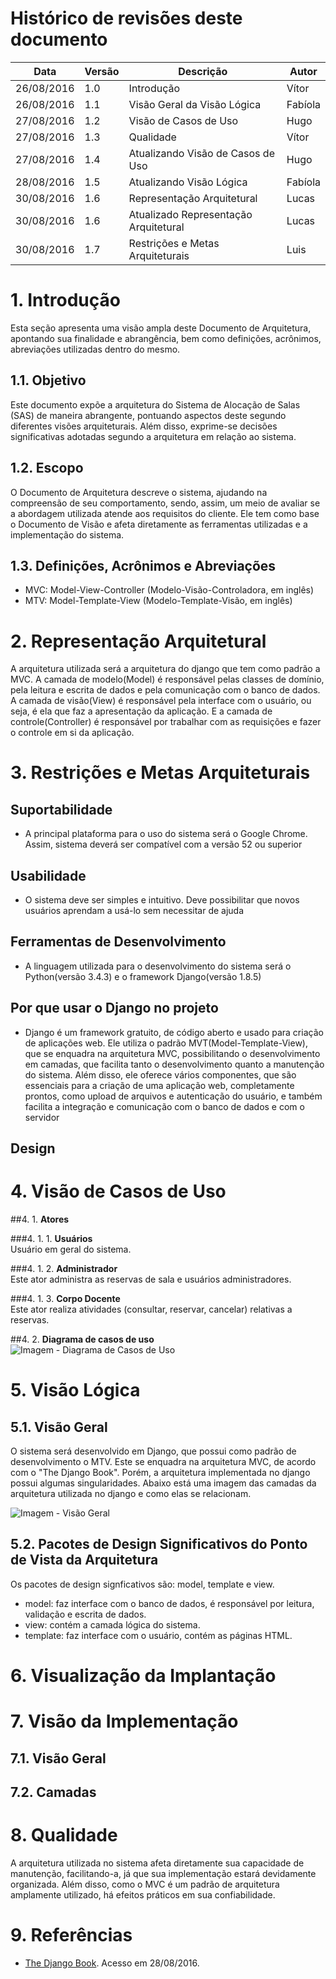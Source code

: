 # Histórico de revisões deste documento

|Data|Versão|Descrição|Autor|
|----|------|---------|-------|
|26/08/2016 |1.0 | Introdução |Vítor |
|26/08/2016 |1.1 | Visão Geral da Visão Lógica |Fabíola |
|27/08/2016 |1.2 | Visão de Casos de Uso |Hugo |
|27/08/2016 |1.3 | Qualidade |Vítor |
|27/08/2016 |1.4 | Atualizando Visão de Casos de Uso |Hugo |
|28/08/2016 |1.5 | Atualizando Visão Lógica|Fabíola |
|30/08/2016 |1.6 | Representação Arquitetural |Lucas |
|30/08/2016 |1.6 | Atualizado Representação Arquitetural |Lucas |
|30/08/2016 |1.7 | Restrições e Metas Arquiteturais |Luis |

# 1. Introdução

Esta seção apresenta uma visão ampla deste Documento de Arquitetura, apontando sua finalidade e abrangência, bem como definições, acrônimos, abreviações utilizadas dentro do mesmo.

## 1.1. Objetivo

Este documento expõe a arquitetura do Sistema de Alocação de Salas (SAS) de maneira abrangente, pontuando aspectos deste segundo diferentes visões arquiteturais. Além disso, exprime-se decisões significativas adotadas segundo a arquitetura em relação ao sistema.

## 1.2. Escopo

O Documento de Arquitetura descreve o sistema, ajudando na compreensão de seu comportamento, sendo, assim, um meio de avaliar se a abordagem utilizada atende aos requisitos do cliente. Ele tem como base o Documento de Visão e afeta diretamente as ferramentas utilizadas e a implementação do sistema.

## 1.3. Definições, Acrônimos e Abreviações

* MVC: Model-View-Controller (Modelo-Visão-Controladora, em inglês) 
* MTV: Model-Template-View (Modelo-Template-Visão, em inglês)


# 2. Representação Arquitetural

A arquitetura utilizada será a arquitetura do django que tem como padrão a MVC. A camada de modelo(Model) é responsável pelas classes de domínio, pela leitura e escrita de dados e pela comunicação com o banco de dados. A camada de visão(View) é responsável pela interface com o usuário, ou seja, é ela que faz a apresentação da aplicação. E a camada de controle(Controller) é responsável por trabalhar com as requisições e fazer o controle em si da aplicação.

# 3. Restrições e Metas Arquiteturais

## Suportabilidade
* A principal plataforma para o uso do sistema será o Google Chrome. Assim, sistema deverá ser compatível com a versão 52 ou superior

## Usabilidade
* O sistema deve ser simples e intuitivo. Deve possibilitar que novos usuários aprendam a usá-lo sem necessitar de ajuda

## Ferramentas de Desenvolvimento
* A linguagem utilizada para o desenvolvimento do sistema será o Python(versão 3.4.3) e o framework Django(versão 1.8.5)

## Por que usar o Django no projeto
* Django é um framework gratuito, de código aberto e usado para criação de aplicações web. Ele utiliza o padrão MVT(Model-Template-View), que se enquadra na arquitetura MVC, possibilitando o desenvolvimento em camadas, que facilita tanto o desenvolvimento quanto a manutenção do sistema. Além disso, ele oferece vários componentes, que são essenciais para a criação de uma aplicação web, completamente prontos, como upload de arquivos e autenticação do usuário, e também facilita a integração e comunicação com o banco de dados e com o servidor

## Design

# 4. Visão de Casos de Uso

##4. 1.  **Atores**  

###4. 1. 1. **Usuários**  
Usuário em geral do sistema.  

###4. 1. 2. **Administrador**  
Este ator administra as reservas de sala e usuários administradores.   

###4. 1. 3. **Corpo Docente**  
Este ator realiza atividades (consultar, reservar, cancelar) relativas a reservas.
  
##4. 2. **Diagrama de casos de uso**  
![Imagem - Diagrama de Casos de Uso](https://raw.githubusercontent.com/wiki/fga-gpp-mds/2016.2-Time05-SalasFGA/img/use_cases_v2.jpg)

# 5. Visão Lógica

## 5.1. Visão Geral

O sistema será desenvolvido em Django, que possui como padrão de desenvolvimento o MTV. Este se enquadra na arquitetura MVC, de acordo com o "The Django Book". Porém, a arquitetura implementada no django possui algumas singularidades. Abaixo está uma imagem das camadas da arquitetura utilizada no django e como elas se relacionam.

![Imagem - Visão Geral](https://raw.githubusercontent.com/wiki/fga-gpp-mds/2016.2-Time05-SalasFGA/img/arquitetura1.png)
## 5.2. Pacotes de Design Significativos do Ponto de Vista da Arquitetura

Os pacotes de design signficativos são: model, template e view.
* model: faz interface com o banco de dados, é responsável por leitura, validação e escrita de dados.
* view: contém a camada lógica do sistema.
* template: faz interface com o usuário, contém as páginas HTML.

# 6. Visualização da Implantação

# 7. Visão da Implementação

## 7.1. Visão Geral

## 7.2. Camadas

# 8. Qualidade

A arquitetura utilizada no sistema afeta diretamente sua capacidade de manutenção, facilitando-a, já que sua implementação estará devidamente organizada. Além disso, como o MVC é um padrão de arquitetura amplamente utilizado, há efeitos práticos em sua confiabilidade.

# 9. Referências

* [The Django Book](http://www.djangobook.com/en/2.0/). Acesso em 28/08/2016.